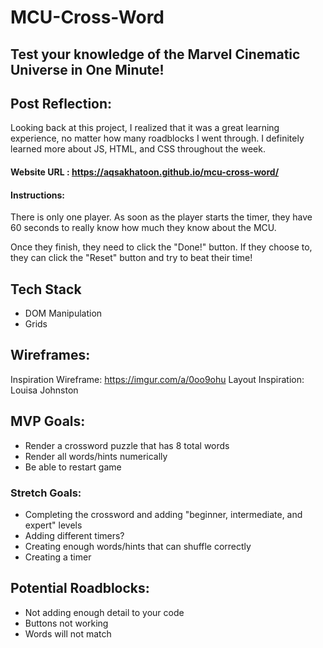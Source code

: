 # MCU-Cross-Word

## Test your knowledge of the Marvel Cinematic Universe in One Minute!

## Post Reflection:

Looking back at this project, I realized that it was a great learning experience, no matter how many roadblocks I went through. I definitely learned more about JS, HTML, and CSS throughout the week.

#### Website URL : https://aqsakhatoon.github.io/mcu-cross-word/

#### Instructions:

There is only one player. As soon as the player starts the timer, they have 60 seconds to really know how much they know about the MCU. 

Once they finish, they need to click the "Done!" button. If they choose to, they can click the "Reset" button and try to beat their time!

## Tech Stack
- DOM Manipulation
- Grids


## Wireframes:
Inspiration Wireframe: https://imgur.com/a/0oo9ohu
Layout Inspiration: Louisa Johnston

## MVP Goals:
- Render a crossword puzzle that has 8 total words
- Render all words/hints numerically
- Be able to restart game

### Stretch Goals:
- Completing the crossword and adding "beginner, intermediate, and expert" levels
- Adding different timers?
- Creating enough words/hints that can shuffle correctly
- Creating a timer

## Potential Roadblocks:
- Not adding enough detail to your code
- Buttons not working 
- Words will not match 
